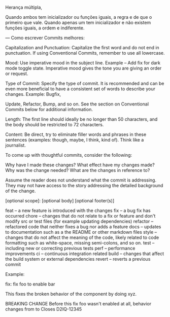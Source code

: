 Herança múltipla,

Quando ambos tem inicializador ou funções iguais, a regra e de que o primeiro que vale.
Quando apenas um tem inicializador e não existem funções iguais, a ordem e indiferente.

—
Como escrever Commits melhores:

Capitalization and Punctuation: Capitalize the first word and do not end in punctuation. If using Conventional Commits, remember to use all lowercase.

Mood: Use imperative mood in the subject line. Example – Add fix for dark mode toggle state. Imperative mood gives the tone you are giving an order or request.

Type of Commit: Specify the type of commit. It is recommended and can be even more beneficial to have a consistent set of words to describe your changes. Example: Bugfix,

Update, Refactor, Bump, and so on. See the section on Conventional Commits below for additional information.

Length: The first line should ideally be no longer than 50 characters, and the body should be restricted to 72 characters.

Content: Be direct, try to eliminate filler words and phrases in these sentences (examples: though, maybe, I think, kind of). Think like a journalist.

To come up with thoughtful commits, consider the following:

Why have I made these changes?
What effect have my changes made?
Why was the change needed?
What are the changes in reference to?

Assume the reader does not understand what the commit is addressing. They may not have access to the story addressing the detailed background of the change.

<type>[optional scope]: <description>
[optional body]
[optional footer(s)]

feat – a new feature is introduced with the changes
fix – a bug fix has occurred
chore – changes that do not relate to a fix or feature and don't modify src or test files (for example updating dependencies)
refactor – refactored code that neither fixes a bug nor adds a feature
docs – updates to documentation such as a the README or other markdown files
style – changes that do not affect the meaning of the code, likely related to code formatting such as white-space, missing semi-colons, and so on.
test – including new or correcting previous tests
perf – performance improvements
ci – continuous integration related
build – changes that affect the build system or external dependencies
revert – reverts a previous commit

Example:

fix: fix foo to enable bar

This fixes the broken behavior of the component by doing xyz.

BREAKING CHANGE
Before this fix foo wasn't enabled at all, behavior changes from <old> to <new>
Closes D2IQ-12345
